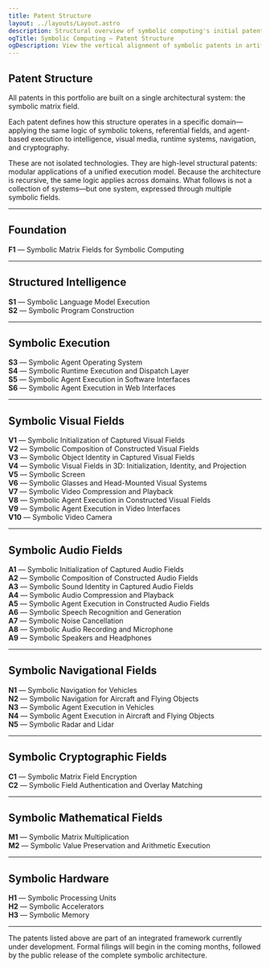 ```yaml
---
title: Patent Structure
layout: ../layouts/Layout.astro
description: Structural overview of symbolic computing's initial patent architecture, spanning AI, visual fields, execution, and audio.
ogTitle: Symbolic Computing — Patent Structure
ogDescription: View the vertical alignment of symbolic patents in artificial intelligence, visual fields, and symbolic execution.
---
```


## Patent Structure

All patents in this portfolio are built on a single architectural system: the symbolic matrix field.

Each patent defines how this structure operates in a specific domain—applying the same logic of symbolic tokens, referential fields, and agent-based execution to intelligence, visual media, runtime systems, navigation, and cryptography.

These are not isolated technologies. They are high-level structural patents: modular applications of a unified execution model. Because the architecture is recursive, the same logic applies across domains. What follows is not a collection of systems—but one system, expressed through multiple symbolic fields.

---

## Foundation

**F1** — Symbolic Matrix Fields for Symbolic Computing     

---

## Structured Intelligence

**S1** — Symbolic Language Model Execution    
**S2** — Symbolic Program Construction  

---

## Symbolic Execution

**S3** — Symbolic Agent Operating System  
**S4** — Symbolic Runtime Execution and Dispatch Layer  
**S5** — Symbolic Agent Execution in Software Interfaces  
**S6** — Symbolic Agent Execution in Web Interfaces  

---

## Symbolic Visual Fields

**V1** — Symbolic Initialization of Captured Visual Fields  
**V2** — Symbolic Composition of Constructed Visual Fields  
**V3** — Symbolic Object Identity in Captured Visual Fields  
**V4** — Symbolic Visual Fields in 3D: Initialization, Identity, and Projection  
**V5** — Symbolic Screen  
**V6** — Symbolic Glasses and Head-Mounted Visual Systems  
**V7** — Symbolic Video Compression and Playback  
**V8** — Symbolic Agent Execution in Constructed Visual Fields  
**V9** — Symbolic Agent Execution in Video Interfaces  
**V10** — Symbolic Video Camera

---

## Symbolic Audio Fields

**A1** — Symbolic Initialization of Captured Audio Fields  
**A2** — Symbolic Composition of Constructed Audio Fields  
**A3** — Symbolic Sound Identity in Captured Audio Fields  
**A4** — Symbolic Audio Compression and Playback  
**A5** — Symbolic Agent Execution in Constructed Audio Fields  
**A6** — Symbolic Speech Recognition and Generation  
**A7** — Symbolic Noise Cancellation  
**A8** — Symbolic Audio Recording and Microphone  
**A9** — Symbolic Speakers and Headphones

---

## Symbolic Navigational Fields

**N1** — Symbolic Navigation for Vehicles  
**N2** — Symbolic Navigation for Aircraft and Flying Objects  
**N3** — Symbolic Agent Execution in Vehicles  
**N4** — Symbolic Agent Execution in Aircraft and Flying Objects  
**N5** — Symbolic Radar and Lidar

---

## Symbolic Cryptographic Fields

**C1** — Symbolic Matrix Field Encryption  
**C2** — Symbolic Field Authentication and Overlay Matching

---

## Symbolic Mathematical Fields

**M1** — Symbolic Matrix Multiplication  
**M2** — Symbolic Value Preservation and Arithmetic Execution

---

## Symbolic Hardware

**H1** — Symbolic Processing Units  
**H2** — Symbolic Accelerators  
**H3** — Symbolic Memory

---

The patents listed above are part of an integrated framework currently under development. Formal filings will begin in the coming months, followed by the public release of the complete symbolic architecture.

